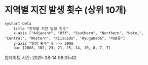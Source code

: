 # 지역별 지진 발생 횟수 (상위 10개)

```mermaid
xychart-beta
    title "지역별 지진 발생 횟수"
    x-axis ["Adjacent", "Off", "Southern", "Northern", "Noto,", "Central", "Western", "Kiisuido", "Hyuganada", "미분류"]
    y-axis "발생 횟수" 0 --> 2090
    bar [2088, 102, 23, 21, 15, 14, 10, 8, 7, 7]
```

업데이트 시간: 2025-08-14 08:05:42
